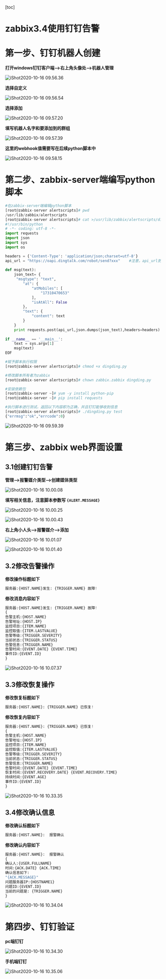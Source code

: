 [toc]



# zabbix3.4使用钉钉告警

# **第一步、钉钉机器人创建**

**打开windows钉钉客户端-->右上角头像处-->机器人管理**

![iShot2020-10-16 09.56.36](https://gitea.pptfz.cn/pptfz/picgo-images/raw/branch/master/img/iShot2020-10-16%2009.56.36.png)





**选择自定义**

![iShot2020-10-16 09.56.54](https://gitea.pptfz.cn/pptfz/picgo-images/raw/branch/master/img/iShot2020-10-16%2009.56.54.png)

**选择添加**

![iShot2020-10-16 09.57.20](https://gitea.pptfz.cn/pptfz/picgo-images/raw/branch/master/img/iShot2020-10-16%2009.57.20.png)



**填写机器人名字和要添加到的群组**

![iShot2020-10-16 09.57.39](https://gitea.pptfz.cn/pptfz/picgo-images/raw/branch/master/img/iShot2020-10-16%2009.57.39.png)





**这里的webhook值需要写在后续python脚本中**

![iShot2020-10-16 09.58.15](https://gitea.pptfz.cn/pptfz/picgo-images/raw/branch/master/img/iShot2020-10-16%2009.58.15.png)





# 第二步、zabbix-server端编写python脚本

```python
#在zabbix-server端编辑python脚本
[root@zabbix-server alertscripts]# pwd
/usr/lib/zabbix/alertscripts
[root@zabbix-server alertscripts]# cat >/usr/lib/zabbix/alertscripts/dingding.py <<EOF
#!/usr/bin/python
# -*- coding: utf-8 -*-
import requests
import json
import sys
import os

headers = {'Content-Type': 'application/json;charset=utf-8'}
api_url = "https://oapi.dingtalk.com/robot/send?xxx"	#注意，api_url到后边的一串是一行，且这里的api_url要写成自己企业钉钉中创建的机器人中的webhook
 
def msg(text):
    json_text= {
     "msgtype": "text",
        "at": {
            "atMobiles": [
                "17310470653"
            ],
            "isAtAll": False
        },
        "text": {
            "content": text
        }
    }
    print requests.post(api_url,json.dumps(json_text),headers=headers).content
     
if __name__ == '__main__':
    text = sys.argv[1]
    msg(text)
EOF

#赋予脚本执行权限
[root@zabbix-server alertscripts]# chmod +x dingding.py

#修改脚本所有者为zabbix
[root@zabbix-server alertscripts]# chown zabbix.zabbix dingding.py

#安装依赖包
[root@zabbix-server ~]# yum -y install python-pip 
[root@zabbix-server ~]# pip install requests

#执行脚本进行测试，返回以下内容即为正确，并且钉钉能够收到信息
[root@zabbix-server alertscripts]# ./dingding.py test
{"errmsg":"ok","errcode":0}
```



![iShot2020-10-16 09.59.39](https://gitea.pptfz.cn/pptfz/picgo-images/raw/branch/master/img/iShot2020-10-16%2009.59.39.png)



# 第三步、zabbix web界面设置

## 3.1创建钉钉告警

**管理-->报警媒介类型-->创建媒体类型**

![iShot2020-10-16 10.00.08](https://gitea.pptfz.cn/pptfz/picgo-images/raw/branch/master/img/iShot2020-10-16%2010.00.08.png)





**填写相关信息，注意脚本参数写 ``{ALERT.MESSAGE}``**

![iShot2020-10-16 10.00.25](https://gitea.pptfz.cn/pptfz/picgo-images/raw/branch/master/img/iShot2020-10-16%2010.00.25.png)



![iShot2020-10-16 10.00.43](https://gitea.pptfz.cn/pptfz/picgo-images/raw/branch/master/img/iShot2020-10-16%2010.00.43.png)



**右上角小人头-->报警媒介-->添加**

![iShot2020-10-16 10.01.07](https://gitea.pptfz.cn/pptfz/picgo-images/raw/branch/master/img/iShot2020-10-16%2010.01.07.png)





![iShot2020-10-16 10.01.40](https://gitea.pptfz.cn/pptfz/picgo-images/raw/branch/master/img/iShot2020-10-16%2010.01.40.png)





## 3.2修改告警操作

**修改操作标题如下**

```python
服务器:{HOST.NAME}发生: {TRIGGER.NAME} 故障!
```

**修改消息内容如下**

```python
服务器:{HOST.NAME}发生: {TRIGGER.NAME} 故障!
{
告警主机:{HOST.NAME}
告警地址:{HOST.IP}
监控项目:{ITEM.NAME}
监控取值:{ITEM.LASTVALUE}
告警等级:{TRIGGER.SEVERITY}
当前状态:{TRIGGER.STATUS}
告警信息:{TRIGGER.NAME}
告警时间:{EVENT.DATE} {EVENT.TIME}
事件ID:{EVENT.ID}
}
```

![iShot2020-10-16 10.07.37](https://gitea.pptfz.cn/pptfz/picgo-images/raw/branch/master/img/iShot2020-10-16%2010.07.37.png)





## 3.3修改恢复操作

**修改恢复标题如下**

```python
服务器:{HOST.NAME}: {TRIGGER.NAME} 已恢复!
```

**修改恢复内容如下**

```python
服务器:{HOST.NAME}: {TRIGGER.NAME} 已恢复!
{
告警主机:{HOST.NAME}
告警地址:{HOST.IP}
监控项目:{ITEM.NAME}
监控取值:{ITEM.LASTVALUE}
告警等级:{TRIGGER.SEVERITY}
当前状态:{TRIGGER.STATUS}
告警信息:{TRIGGER.NAME}
告警时间:{EVENT.DATE} {EVENT.TIME}
恢复时间:{EVENT.RECOVERY.DATE} {EVENT.RECOVERY.TIME}
持续时间:{EVENT.AGE}
事件ID:{EVENT.ID}
}
```



![iShot2020-10-16 10.33.35](https://gitea.pptfz.cn/pptfz/picgo-images/raw/branch/master/img/iShot2020-10-16%2010.33.35.png)



## 3.4修改确认信息

**修改确认标题如下**

```python
服务器:{HOST.NAME}:  报警确认
```

**修改确认内容如下**

```python
服务器:{HOST.NAME}:  报警确认
{
确认人:{USER.FULLNAME} 
时间:{ACK.DATE} {ACK.TIME} 
确认信息如下:
"{ACK.MESSAGE}"
问题服务器IP:{HOSTNAME1}
问题ID:{EVENT.ID}
当前的问题是: {TRIGGER.NAME}
}
```



![iShot2020-10-16 10.34.04](https://gitea.pptfz.cn/pptfz/picgo-images/raw/branch/master/img/iShot2020-10-16%2010.34.04.png)





# 第四步、钉钉验证

**pc端钉钉**

![iShot2020-10-16 10.34.30](https://gitea.pptfz.cn/pptfz/picgo-images/raw/branch/master/img/iShot2020-10-16%2010.34.30.png)

**手机端钉钉**

![iShot2020-10-16 10.35.06](https://gitea.pptfz.cn/pptfz/picgo-images/raw/branch/master/img/iShot2020-10-16%2010.35.06.png)
